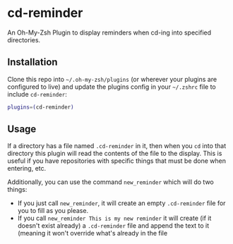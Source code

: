 # cd-reminder
An Oh-My-Zsh Plugin to display reminders when cd-ing into specified directories.

## Installation
Clone this repo into `~/.oh-my-zsh/plugins` (or wherever your plugins are configured to live)
and update the plugins config in your `~/.zshrc` file to include `cd-reminder`:

```bash
plugins=(cd-reminder)
```


## Usage
If a directory has a file named `.cd-reminder` in it, then when you `cd` into that directory
this plugin will read the contents of the file to the display. This is useful if you have
repositories with specific things that must be done when entering, etc.

Additionally, you can use the command `new_reminder` which will do two things:

* If you just call `new_reminder`, it will create an empty `.cd-reminder` file for
you to fill as you please.
* If you call `new_reminder This is my new reminder` it will create (if it doesn't exist already)
a `.cd-reminder` file and append the text to it (meaning it won't override what's already in the file
